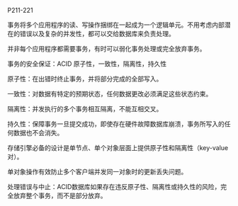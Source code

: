 P211-221

事务将多个应用程序的读、写操作捆绑在一起成为一个逻辑单元。不用考虑内部潜在的错误以及复杂的并发性，都可以交给数据库来负责处理。

并非每个应用程序都需要事务，有时可以弱化事务处理或完全放弃事务。

事务的安全保证：ACID 原子性，一致性，隔离性，持久性

原子性：在出错时终止事务，并将部分完成的全部写入。

一致性：对数据有特定的预期状态，任何数据更改必须满足这些状态约束。

隔离性：并发执行的多个事务相互隔离，不能互相交叉。

持久性：保障事务一旦提交成功，即使存在硬件故障数据库崩溃，事务所写入的任何数据也不会消失。

存储引擎必备的设计是单节点、单个对象层面上提供原子性和隔离性（key-value对）。

单对象操作有效防止多个客户端并发同一对象时的更新丢失问题。

处理错误与中止：ACID数据库如果存在违反原子性、隔离性或持久性的风险，完全放弃整个事务，而不是部分放弃。
